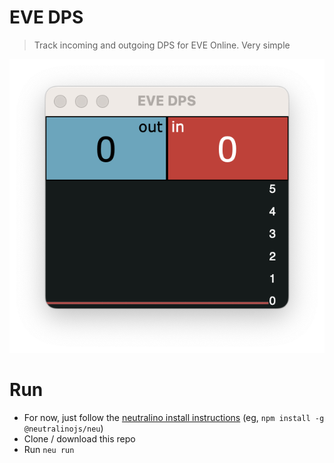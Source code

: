 # EVE DPS

> Track incoming and outgoing DPS for EVE Online. Very simple

![alt text](_docs/eve-dps-example.png "EVE DPS")

# Run

- For now, just follow the [neutralino install instructions](https://neutralino.js.org/docs/getting-started/your-first-neutralinojs-app) (eg, `npm install -g @neutralinojs/neu`)
- Clone / download this repo
- Run `neu run`